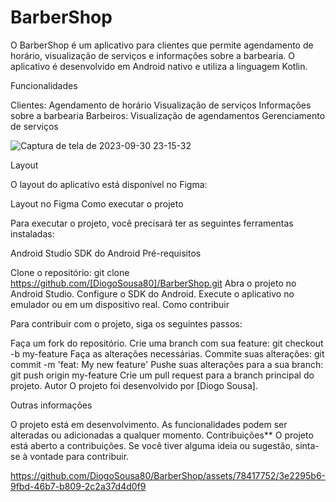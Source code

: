 # BarberShop 


O BarberShop é um aplicativo para clientes que permite agendamento de horário, visualização de serviços e informações sobre a barbearia. O aplicativo é desenvolvido em Android nativo e utiliza a linguagem Kotlin.

Funcionalidades

Clientes:
Agendamento de horário
Visualização de serviços
Informações sobre a barbearia
Barbeiros:
Visualização de agendamentos
Gerenciamento de serviços




![Captura de tela de 2023-09-30 23-15-32](https://github.com/DiogoSousa80/BarberShop/assets/78417752/ea020d40-ed45-4580-89f0-d8bd94d69a9a)




  Layout

  O layout do aplicativo está disponível no Figma:

  Layout no Figma
  Como executar o projeto

  Para executar o projeto, você precisará ter as seguintes ferramentas instaladas:

  Android Studio
  SDK do Android
  Pré-requisitos

  Clone o repositório:
  git clone https://github.com/[DiogoSousa80]/BarberShop.git
  Abra o projeto no Android Studio.
  Configure o SDK do Android.
  Execute o aplicativo no emulador ou em um dispositivo real.
  Como contribuir

 Para contribuir com o projeto, siga os seguintes passos:

 Faça um fork do repositório.
 Crie uma branch com sua feature:
 git checkout -b my-feature
 Faça as alterações necessárias.
 Commite suas alterações:
 git commit -m 'feat: My new feature'
 Pushe suas alterações para a sua branch:
 git push origin my-feature
 Crie um pull request para a branch principal do projeto.
 Autor
 O projeto foi desenvolvido por [Diogo Sousa].


 Outras informações

 O projeto está em desenvolvimento.
 As funcionalidades podem ser alteradas ou adicionadas a qualquer momento.
 Contribuições**
 O projeto está aberto a contribuições. Se você tiver alguma ideia ou sugestão, sinta-se à vontade para contribuir.





https://github.com/DiogoSousa80/BarberShop/assets/78417752/3e2295b6-9fbd-46b7-b809-2c2a37d4d0f9

